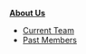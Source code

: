 <navigation>

<span class="lead">[**About Us**]({{baseUrl}}/about.html)</span>
* [Current Team](#current-team)
* [Past Members](#past-members)

</navigation>

